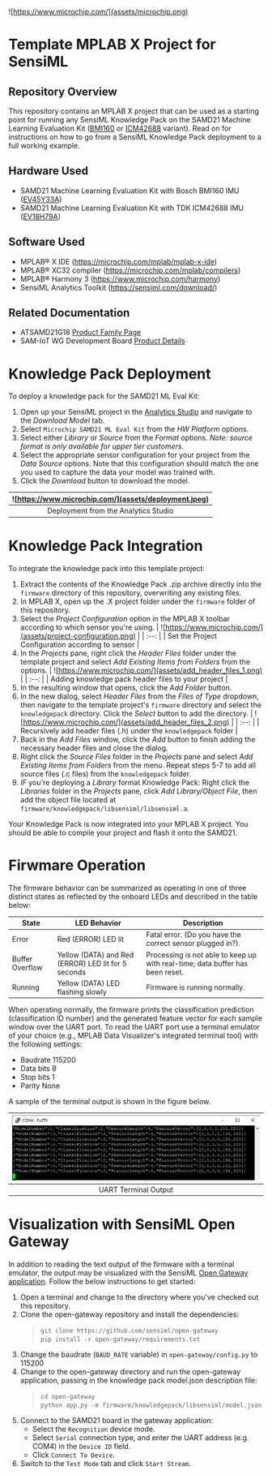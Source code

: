 ![https://www.microchip.com/](assets/microchip.png)
# Template MPLAB X Project for SensiML

## Repository Overview
This repository contains an MPLAB X project that can be used as a starting point for running any SensiML Knowledge Pack on the SAMD21 Machine Learning Evaluation Kit ([BMI160](https://www.microchip.com/developmenttools/ProductDetails/EV45Y33A) or [ICM42688](https://www.microchip.com/DevelopmentTools/ProductDetails/PartNO/EV18H79A) variant). Read on for instructions on how to go from a SensiML Knowledge Pack deployment to a full working example.

## Hardware Used
* SAMD21 Machine Learning Evaluation Kit with Bosch BMI160 IMU ([EV45Y33A](https://www.microchip.com/developmenttools/ProductDetails/EV45Y33A))
* SAMD21 Machine Learning Evaluation Kit with TDK ICM42688 IMU ([EV18H79A](https://www.microchip.com/developmenttools/ProductDetails/EV18H79A))

## Software Used
* MPLAB® X IDE (https://microchip.com/mplab/mplab-x-ide)
* MPLAB® XC32 compiler (https://microchip.com/mplab/compilers)
* MPLAB® Harmony 3 (https://www.microchip.com/harmony)
* SensiML Analytics Toolkit (https://sensiml.com/download/)

## Related Documentation
* ATSAMD21G18 [Product Family Page](https://www.microchip.com/wwwproducts/en/ATSAMD21G18)
* SAM-IoT WG Development Board [Product Details](https://www.microchip.com/developmenttools/ProductDetails/EV75S95A)

# Knowledge Pack Deployment
To deploy a knowledge pack for the SAMD21 ML Eval Kit:

1. Open up your SensiML project in the [Analytics Studio](https://app.sensiml.cloud/) and navigate to the *Download Model* tab.
2. Select `Microchip SAMD21 ML Eval Kit` from the *HW Platform* options.
3. Select either *Library* or *Source* from the *Format* options. *Note: source format is only available for upper tier customers*.
4. Select the appropriate sensor configuration for your project from the *Data Source* options. Note that this configuration should match the one you used to capture the data your model was trained with.
5. Click the *Download* button to download the model.

| ![https://www.microchip.com/](assets/deployment.jpeg) |
| :--: |
| Deployment from the Analytics Studio |

# Knowledge Pack Integration
To integrate the knowledge pack into this template project:

1. Extract the contents of the Knowledge Pack .zip archive directly into the `firmware` directory of this repository, overwriting any existing files.
2. In MPLAB X, open up the .X project folder under the `firmware` folder of this repository.
3. Select the *Project Configuration* option in the MPLAB X toolbar according to which sensor you're using.
   | ![https://www.microchip.com/](assets/project-configuration.png) |
   | :--: |
   | Set the Project Configuration according to sensor |
4. In the *Projects* pane, right click the *Header Files* folder under the template project and select *Add Existing Items from Folders* from the options.
   | ![https://www.microchip.com/](assets/add_header_files_1.png) |
   | :--: |
   | Adding knowledge pack header files to your project |
5. In the resulting window that opens, click the *Add Folder* button.
6. In the new dialog, select *Header Files* from the *Files of Type* dropdown, then navigate to the template project's `firmware` directory and select the `knowledgepack` directory. Click the *Select* button to add the directory.
   | ![https://www.microchip.com/](assets/add_header_files_2.png) |
   | :--: |
   | Recursively add header files (.h) under the `knowledgepack` folder |
7. Back in the *Add Files* window, click the *Add* button to finish adding the necessary header files and close the dialog.
8. Right click the *Source Files* folder in the *Projects* pane and select *Add Existing Items from Folders* from the menu. Repeat steps 5-7 to add all source files (.c files) from the `knowledgepack` folder.
9. *IF* you're deploying a *Library* format Knowledge Pack: Right click the *Libraries* folder in the *Projects* pane, click *Add Library/Object File*, then add the object file located at `firmware/knowledgepack/libsensiml/libsensiml.a`.

Your Knowledge Pack is now integrated into your MPLAB X project. You should be able to compile your project and flash it onto the SAMD21.

# Firwmare Operation
The firmware behavior can be summarized as operating in one of three distinct states as reflected by the onboard LEDs and described in the table below:

| State |	LED Behavior |	Description |
| --- | --- | --- |
| Error |	Red (ERROR) LED lit |	Fatal error. (Do you have the correct sensor plugged in?). |
| Buffer Overflow |	Yellow (DATA) and Red (ERROR) LED lit for 5 seconds	| Processing is not able to keep up with real-time; data buffer has been reset. |
| Running | Yellow (DATA) LED flashing slowly |	Firmware is running normally. |

When operating normally, the firmware prints the classification prediction (classification ID number) and the generated feature vector for each sample window over the UART port. To read the UART port use a terminal emulator of your choice (e.g., MPLAB Data Visualizer's integrated terminal tool) with the following settings:

- Baudrate 115200
- Data bits 8
- Stop bits 1
- Parity None

A sample of the terminal output is shown in the figure below.

| ![Terminal output](assets/terminal-output.png) |
| :--: |
| UART Terminal Output |

# Visualization with SensiML Open Gateway

In addition to reading the text output of the firmware with a terminal emulator, the output may be visualized with the SensiML [Open Gateway application](https://github.com/sensiml/open-gateway). Follow the below instructions to get started:

1. Open a terminal and change to the directory where you've checked out this repository.
1. Clone the open-gateway repository and install the dependencies:
    > `git clone https://github.com/sensiml/open-gateway`\
    > `pip install -r open-gateway/requirements.txt`
2. Change the baudrate (`BAUD_RATE` variable) in `open-gateway/config.py` to 115200
3. Change to the open-gateway directory and run the open-gateway application, passing in the knowledge pack model.json description file:
   > `cd open-gateway`\
   > `python app.py -m firmware/knowledgepack/libsensiml/model.json`
4. Connect to the SAMD21 board in the gateway application:
   * Select the `Recognition` device mode.
   * Select `Serial` connection type, and enter the UART address (e.g. COM4) in the `Device ID` field.
   * Click `Connect To Device`.
6. Switch to the `Test Mode` tab and click `Start Stream`.